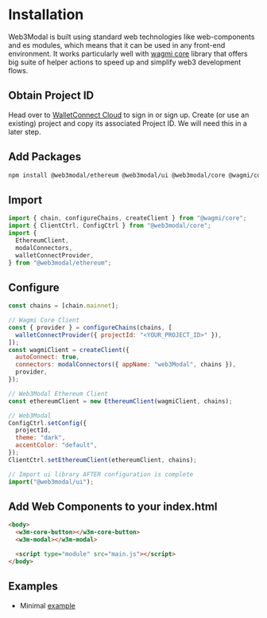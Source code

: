 # Installation

Web3Modal is built using standard web technologies like web-components and es modules, which means that it can be used in any front-end environment. It works particularly well with [wagmi core](https://wagmi.sh/) library that offers big suite of helper actions to speed up and simplify web3 development flows.

## Obtain Project ID

Head over to [WalletConnect Cloud](https://cloud.walletconnect.com/) to sign in or sign up. Create (or use an existing) project and copy its associated Project ID. We will need this in a later step.

## Add Packages

```bash npm2yarn
npm install @web3modal/ethereum @web3modal/ui @web3modal/core @wagmi/core ethers
```

## Import

```js
import { chain, configureChains, createClient } from "@wagmi/core";
import { ClientCtrl, ConfigCtrl } from "@web3modal/core";
import {
  EthereumClient,
  modalConnectors,
  walletConnectProvider,
} from "@web3modal/ethereum";
```

## Configure

```js
const chains = [chain.mainnet];

// Wagmi Core Client
const { provider } = configureChains(chains, [
  walletConnectProvider({ projectId: "<YOUR_PROJECT_ID>" }),
]);
const wagmiClient = createClient({
  autoConnect: true,
  connectors: modalConnectors({ appName: "web3Modal", chains }),
  provider,
});

// Web3Modal Ethereum Client
const ethereumClient = new EthereumClient(wagmiClient, chains);

// Web3Modal
ConfigCtrl.setConfig({
  projectId,
  theme: "dark",
  accentColor: "default",
});
ClientCtrl.setEthereumClient(ethereumClient, chains);

// Import ui library AFTER configuration is complete
import("@web3modal/ui");
```

## Add Web Components to your index.html

```html
<body>
  <w3m-core-button></w3m-core-button>
  <w3m-modal></w3m-modal>

  <script type="module" src="main.js"></script>
</body>
```

## Examples

- Minimal [example](https://github.com/WalletConnect/web3modal/tree/V2/examples/html)
